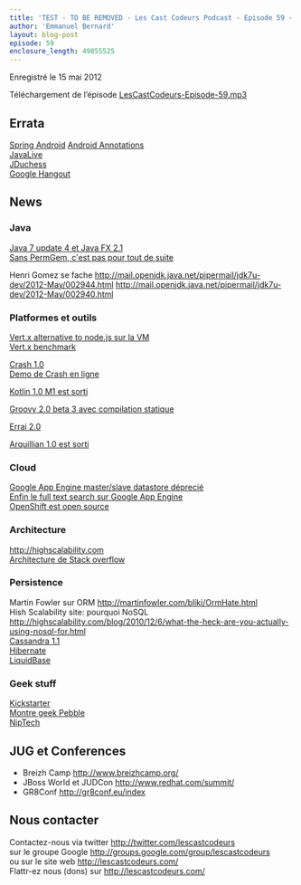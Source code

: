 ```yaml
---
title: 'TEST - TO BE REMOVED - Les Cast Codeurs Podcast - Episode 59 - jitton ritton et guitton sont dans une permgen '
author: 'Emmanuel Bernard'
layout: blog-post
episode: 59
enclosure_length: 49855525
---
```

Enregistré le 15 mai 2012

Téléchargement de l’épisode [LesCastCodeurs-Episode-59.mp3](http://traffic.libsyn.com/lescastcodeurs/LesCastCodeurs-Episode-59.mp3)

## Errata

[Spring Android](http://www.springsource.org/spring-android)
[Android Annotations](http://code.google.com/p/androidannotations/)  
[JavaLive](http://javalive.fr)  
[JDuchess](http://www.duchess-france.org/)  
[Google Hangout](http://support.google.com/plus/bin/answer.py?hl=en&answer=1215273)  

## News

### Java

[Java 7 update 4 et Java FX 2.1](https://blogs.oracle.com/java/entry/five_update_java_releases)  
[Sans PermGem, c'est pas pour tout de suite](https://blogs.oracle.com/java/entry/java_7_questions_answers)  

Henri Gomez se fache <http://mail.openjdk.java.net/pipermail/jdk7u-dev/2012-May/002944.html> <http://mail.openjdk.java.net/pipermail/jdk7u-dev/2012-May/002940.html>

### Platformes et outils

[Vert.x alternative to node.js sur la VM](http://vertx.io/)  
[Vert.x benchmark](http://vertxproject.wordpress.com/2012/05/09/vert-x-vs-node-js-simple-http-benchmarks/)

[Crash 1.0](http://blog.julienviet.com/2012/04/23/crash-1_0-released/)  
[Demo de Crash en ligne](http://crash.vietj.cloudbees.net/)  

[Kotlin 1.0 M1 est sorti](http://blog.jetbrains.com/kotlin/2012/04/kotlin-m1-is-out/)

[Groovy 2.0 beta 3 avec compilation statique](http://bit.ly/JpIGPH)

[Errai 2.0](http://errai-blog.blogspot.fr/2012/05/errai-20-is-ready.html)

[Arquillian 1.0 est sorti](http://arquillian.org/blog/2012/04/10/arquillian-first-stable-release/)

### Cloud

[Google App Engine master/slave datastore déprecié](http://googleappengine.blogspot.fr/2012/04/masterslave-datastore-thanks-for-all.html)  
[Enfin le full text search sur Google App Engine](http://googleappengine.blogspot.fr/2012/05/looking-for-search-find-it-on-google.html)  
[OpenShift est open source](https://openshift.redhat.com/community/blogs/announcing-openshift-origin-the-open-source-platform-as-a-service-paas)  
### Architecture

<http://highscalability.com>  
[Architecture de Stack overflow](http://highscalability.com/blog/2009/8/5/stack-overflow-architecture.html)

### Persistence

Martin Fowler sur ORM <http://martinfowler.com/bliki/OrmHate.html>  
Hish Scalability site: pourquoi NoSQL <http://highscalability.com/blog/2010/12/6/what-the-heck-are-you-actually-using-nosql-for.html>  
[Cassandra 1.1](http://www.datastax.com/dev/blog/whats-new-in-cassandra-1-1)  
[Hibernate](http://hibernate.org)  
[LiquidBase](http://www.liquibase.org/)

### Geek stuff

[Kickstarter](http://www.kickstarter.com)  
[Montre geek Pebble](http://www.kickstarter.com/projects/597507018/pebble-e-paper-watch-for-iphone-and-android)  
[NipTech](http://www.niptech.com/)  

## JUG et Conferences

- Breizh Camp <http://www.breizhcamp.org/>
- JBoss World et JUDCon <http://www.redhat.com/summit/>
- GR8Conf <http://gr8conf.eu/index>

## Nous contacter

Contactez-nous via twitter <http://twitter.com/lescastcodeurs>  
sur le groupe Google <http://groups.google.com/group/lescastcodeurs>  
ou sur le site web <http://lescastcodeurs.com/>  
Flattr-ez nous (dons) sur <http://lescastcodeurs.com/>
